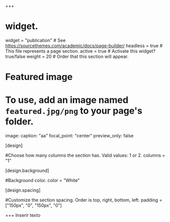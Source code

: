 +++
# widget.
widget = "publication"  # See https://sourcethemes.com/academic/docs/page-builder/
headless = true  # This file represents a page section.
active = true  # Activate this widget? true/false
weight = 20  # Order that this section will appear.

# Featured image
# To use, add an image named `featured.jpg/png` to your page's folder. 
image:
  caption: "aa"
  focal_point: "center"
  preview_only: false


[design]

#Choose how many columns the section has. Valid values: 1 or 2.
columns = "1"

 
  
[design.background]

#Background color.
color = "White"


[design.spacing]

#Customize the section spacing. Order is top, right, bottom, left.
padding = ["150px", "0", "150px", "0"]

+++
Inserir texto
